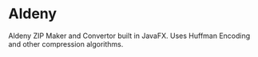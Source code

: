 # Aldeny
Aldeny ZIP Maker and Convertor built in JavaFX. Uses Huffman Encoding and other compression algorithms.
